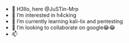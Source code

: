 - 👋 H3llo, here @JuSTin-Mrp
- 👀 I’m interested in h4cking
- 🌱 I’m currently learning kali-lix and  pentesting
- 💞️ I’m looking to collaborate on google😂😂
- 📫 

<!---
JuSTin-Mrp/JuSTin-Mrp is a ✨ special ✨ repository because its `README.md` (this file) appears on your GitHub profile.
You can click the Preview link to take a look at your changes.
--->

